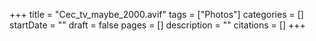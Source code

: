 +++
title = "Cec_tv_maybe_2000.avif"
tags = ["Photos"]
categories = []
startDate = ""
draft = false
pages = []
description = ""
citations = []
+++
